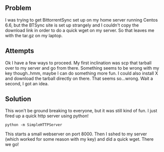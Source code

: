 ## Problem
I was trying to get BittorrentSync set up on my home server running Centos 6.6, but the BTSync site is set up strangely and I couldn't copy the download link in order to do a quick wget on my server. So that leaves me with the tar.gz on my laptop.

## Attempts
Ok I have a few ways to proceed. My first inclination was scp that tarball over to my server and go from there. Something seems to be wrong with my key though..hmm, maybe I can do something more fun. I could also install X and download the tarball directly on there. That seems so...wrong. Wait a second, I got an idea.

## Solution
This won't be ground breaking to everyone, but it was still kind of fun. I just fired up a quick http server using python!

```python -m SimpleHTTPServer```

This starts a small webserver on port 8000. Then I sshed to my server (which worked for some reason with my key) and did a quick wget. There we go!